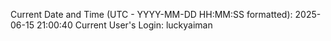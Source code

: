 Current Date and Time (UTC - YYYY-MM-DD HH:MM:SS formatted): 2025-06-15 21:00:40
Current User's Login: luckyaiman

